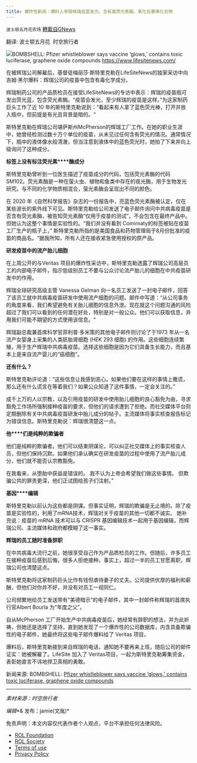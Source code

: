 ```yaml
---
title: 爆炸性新闻：爆料人举报辉瑞疫苗发光，含有毒荧光素酶、氧化石墨烯化合物
---
```

`波士顿五月花农场` [轉載自GNews](https://gnews.org/zh-hans/1645195/)

翻译: 波士顿五月花  时空旅行者

![](https://assets.gnews.org/wp-content/uploads/2021/11/Picture1-7.jpg)BOMBSHELL: Pfizer whistleblower says vaccine ‘glows,’ contains toxic luciferase, graphene oxide compounds
https://www.lifesitenews.com/

在被辉瑞公司解雇后，基督徒梅丽莎‧斯特里克勒在LifeSiteNews的独家采访中向吉姆‧黑尔爆料：辉瑞公司的疫苗中包含有毒化学成分。

辉瑞制药公司的产品质检员在接受LifeSiteNews的专访中表示：辉瑞的疫苗瓶可发出荧光蓝，包含荧光素酶。“疫苗会发光，至少辉瑞的疫苗是这样。”为这家制药巨头工作了近 10 年的斯特里克勒说到：“看起来有人拿了蓝色荧光棒，打开并放入瓶中，但前提是有光且背景是暗的。“

斯特里克勒在辉瑞公司堪萨斯州McPherson的辉瑞工厂工作。在她的职业生涯中，她曾经检测过数十万个单位的疫苗，从未见过任何含有荧光的情况。通常情况下，瓶中的液体像水般清澈，但当注意到液体中的蓝色荧光时，她拍了下来并向上级询问了这种成分。

**标签上没有标注荧光素****酶成分**

斯特里克勒曾听到一位医生描述了疫苗成分的代码，包括荧光素酶的代码 SM102。荧光素酶是一种在萤火虫、植物和鱼类中存在的夜光酶，用于生物发光研究。与不同的化学物质相混合，萤光素酶会呈现出不同的颜色。

在 2020 年《自然科学报告》杂志的一份报告中，亮蓝色荧光素酶被认定，仅在某些波长的紫外线下可见。斯特里克勒给公司发送了电子邮件询问中共病毒疫苗是否含有荧光素酶，被告知荧光素酶“仅用于疫苗的测试”，不会包含在最终产品中。但她认为这整个事情是实验性的。“我们并没有看到 Comirnaty的标签被贴在疫苗工厂生产的瓶子上，” 斯特里克勒所指的是美国食品和药物管理局于8月份批准的疫苗的商品名。“据我所知，所有人还在接收紧急使用授权的原产品。

**研发疫苗中的流产胎儿细胞**

在上周公开的与Veritas 项目的爆炸性采访中，斯特里克勒透露了辉瑞公司高层员工的内部电子邮件，指示低级别员工不要与公众讨论流产胎儿的细胞在中共疫苗研发中的作用。

辉瑞全球研究高级主管 Vanessa Gelman 向一名员工发送了一封电子邮件，回答了该员工就中共病毒疫苗研发中使用流产细胞的问题。邮件中写道：“从公司事务的角度来看，我们希望避免有关胎儿细胞的信息外泄。现在就这个问题沟通的风险超过了我们可以看到的任何潜在好处，特别是对一般公众。他们可以获取信息，并用我们可能不期望的方式使用该信息。“

辉瑞副总裁兼首席科学官菲利普·多米策的其他电子邮件则讨论了于1973 年从一名流产女婴身上采集的人类胚胎肾细胞 (HEK 293 细胞) 的作用。这些细胞连续繁殖，用于生产辉瑞中共病毒疫苗。选择这些细胞是因为它们具备生长能力，而且基本上是来自流产婴儿的“癌细胞”。

**还有什么？**

斯特里克勒评论道：“这些信息让我感到恶心。如果他们要在这样的事情上撒谎，那么还有什么谎言在等着我们？如果公众知道了这件事情，一定会关注的。”

成千上万的人以宗教，以及引用疫苗的研发中使用胎儿细胞的良心豁免为由，寻求豁免工作场所强制接种疫苗的要求，但他们的请求遭到了拒绝。而社交媒体平台则定期删除有关中共病毒疫苗研发中胎儿成分的帖子。主流媒体将事实核查报告标记为错误信息。斯特里克勒说：辉瑞很清楚这一点。

**他****们是纯粹的欺骗者**

他们是纯粹的欺骗者。他们可以结束阴谋论，可以纠正社交媒体上的事实核查人员，但他们保持沉默。如果他们承认确实在研发疫苗的过程中使用了流产胎儿成分，他们就不能否认宗教豁免。

在我看来，从堕胎中获益是错误的。 我不认为上帝会希望我们做这些事情。 但欺骗公共的罪责更深，他们正试图给孩子们注射。”

**基因****编辑**

斯特里克勒以前认为这些都是阴谋。但事实证明，辉瑞的欺骗是无止境的。除了疫苗是实验性的，利用了mRNA技术，辉瑞对关于疫苗的其他一切都不诚实。 她补充说：疫苗的 mRNA 技术可以与 CRISPR 基因编辑技术一起用于基因编辑，而辉瑞公司、主流媒体和政府都模糊了这一事实。

**辉瑞的员工随时准备辞职**

在中共病毒大流行之前，她很享受自己作为产品质检员的工作。但随后，许多员工在接种疫苗后感到后悔，很多人拒绝接种。事实上，超过一半的员工甘愿离职，辉瑞公司也清楚这点。

斯特里克勒将这家制药巨头比作有钱但虐待妻子的丈夫。公司提供优厚的福利和薪酬，但他们对你并不好，并没有对员工一视同仁。

公司频繁地给员工发送带有“美德暗示”的电子邮件，其中一封邮件称辉瑞的首席执行官Albert Bourla 为“年度之父”。

自从McPherson 工厂开始生产中共病毒疫苗后，她经常有辞职的想法，并为此祈祷，但她还是选择了坚持，直到她发现了一个爆炸性的公司数据库，内含具备欺骗性的电子邮件，她最终将这些电子邮件爆料给了 Veritas 项目。

爆料后，斯特里克勒接到来自辉瑞的电话，通知她不要再来上班，随后公司的邮件证实：她被解雇了。LifeSite 加入了 Veritas项目，一起为斯特里克勒筹集资金，表彰她直言不讳地捍卫真相的勇敢。

新闻来源: BOMBSHELL: [Pfizer whistleblower says vaccine ‘glows,’ contains toxic luciferase, graphene oxide compounds](https://www.lifesitenews.com/news/bombshell-pfizer-whistleblower-says-vaccine-glows-contains-toxic-luciferase-graphene-oxide-compounds/)

* * *

*素材来源：时空旅行者*

*编辑**& 发布：jamie(文胤)*

 

免责声明：本文内容仅代表作者个人观点，平台不承担任何法律风险。

- [ROL Foundation](https://rolfoundation.org/)
- [ROL Society](https://rolsociety.org/)
- [Terms of use](https://gnews.org/terms-of-use-3/)
- [Privacy Policy](https://gnews.org/privacy-policy/)
